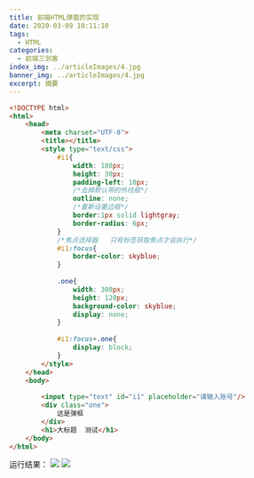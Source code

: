 ```yaml
---
title: 前端HTML弹窗的实现
date: 2020-03-09 10:11:10
tags:
  - HTML
categories:
  - 前端三剑客
index_img: ../articleImages/4.jpg
banner_img: ../articleImages/4.jpg
excerpt: 摘要
---
```

<meta name="referrer" content="no-referrer"/>

```html
<!DOCTYPE html>
<html>
	<head>
		<meta charset="UTF-8">
		<title></title>
		<style type="text/css">
			#i1{
				width: 180px;
				height: 30px;
				padding-left: 10px;
				/*去掉默认带的外线框*/
				outline: none;
				/*重新设置边框*/
				border:1px solid lightgray;
				border-radius: 6px;
			}
			/*焦点选择器   只有标签获取焦点才会执行*/
			#i1:focus{
				border-color: skyblue;
			}	
			
			.one{
				width: 300px;
				height: 120px;
				background-color: skyblue;
				display: none;
			}
			
			#i1:focus+.one{
				display: block;
			}
		</style>
	</head>
	<body>
		
		<input type="text" id="i1" placeholder="请输入账号"/>
		<div class="one">
			这是弹框
		</div>
		<h1>大标题  测试</h1>
	</body>
</html>

```
运行结果：
![](https://img-blog.csdnimg.cn/40914bcedf7d40ebb7d28125acb1d8fa.png)
![](https://img-blog.csdnimg.cn/347dd5a008d4407c88cab248c7447f0c.png)

